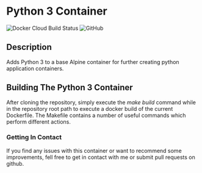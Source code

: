 # Python 3 Container #

![Docker Cloud Build Status](https://img.shields.io/docker/cloud/build/geoffh1977/python3.svg?style=plastic)
![GitHub](https://img.shields.io/github/license/geoffh1977/docker-python3.svg?style=plastic)

## Description ##
Adds Python 3 to a base Alpine container for further creating python application containers.

## Building The Python 3 Container ##
After cloning the repository, simply execute the _make build_ command while in the repository root path to execute a docker build of the current Dockerfile. The Makefile contains a number of useful commands which perform different actions.

### Getting In Contact ###
If you find any issues with this container or want to recommend some improvements, fell free to get in contact with me or submit pull requests on github.

